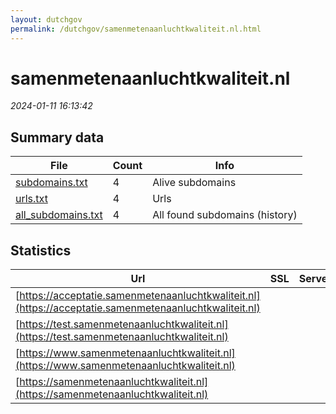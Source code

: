 ```yaml
---
layout: dutchgov
permalink: /dutchgov/samenmetenaanluchtkwaliteit.nl.html
---
```



# samenmetenaanluchtkwaliteit.nl
*2024-01-11 16:13:42*
## Summary data


| File       | Count | Info |
|------------|-------|------|
|[subdomains.txt](/data/samenmetenaanluchtkwaliteit.nl/subdomains.txt)|4|Alive subdomains|
|[urls.txt](/data/samenmetenaanluchtkwaliteit.nl/urls.txt)|4|Urls|
|[all_subdomains.txt](/data/samenmetenaanluchtkwaliteit.nl/all_subdomains.txt)|4|All found subdomains (history)|


## Statistics


| Url | SSL | Server | Cookie | HSTS | CSP | XFO | XXP | RP | Tech |Title |
|------------|-------|------|------|------|------|------|------|------|------|------|
|[https://acceptatie.samenmetenaanluchtkwaliteit.nl](https://acceptatie.samenmetenaanluchtkwaliteit.nl)| || |:white_check_mark: | | :white_check_mark: | :white_check_mark: | :white_check_mark: |||
|[https://test.samenmetenaanluchtkwaliteit.nl](https://test.samenmetenaanluchtkwaliteit.nl)| || |:white_check_mark: | | :white_check_mark: | :white_check_mark: | :white_check_mark: |||
|[https://www.samenmetenaanluchtkwaliteit.nl](https://www.samenmetenaanluchtkwaliteit.nl)| || |:white_check_mark: | | :white_check_mark: | :white_check_mark: | :white_check_mark: |||
|[https://samenmetenaanluchtkwaliteit.nl](https://samenmetenaanluchtkwaliteit.nl)| || |:white_check_mark: | | :white_check_mark: | :white_check_mark: | :white_check_mark: |||